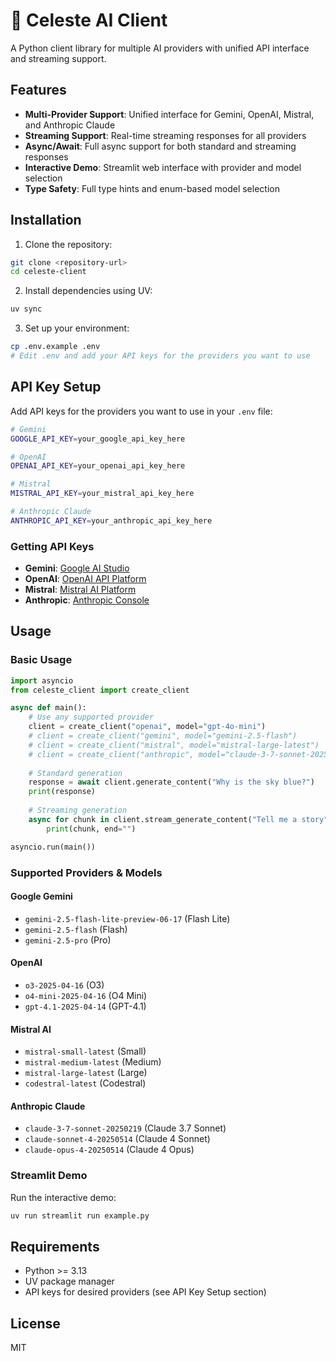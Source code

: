 # 🌟 Celeste AI Client

A Python client library for multiple AI providers with unified API interface and streaming support.

## Features

- **Multi-Provider Support**: Unified interface for Gemini, OpenAI, Mistral, and Anthropic Claude
- **Streaming Support**: Real-time streaming responses for all providers
- **Async/Await**: Full async support for both standard and streaming responses
- **Interactive Demo**: Streamlit web interface with provider and model selection
- **Type Safety**: Full type hints and enum-based model selection

## Installation

1. Clone the repository:
```bash
git clone <repository-url>
cd celeste-client
```

2. Install dependencies using UV:
```bash
uv sync
```

3. Set up your environment:
```bash
cp .env.example .env
# Edit .env and add your API keys for the providers you want to use
```

## API Key Setup

Add API keys for the providers you want to use in your `.env` file:

```bash
# Gemini
GOOGLE_API_KEY=your_google_api_key_here

# OpenAI
OPENAI_API_KEY=your_openai_api_key_here

# Mistral
MISTRAL_API_KEY=your_mistral_api_key_here

# Anthropic Claude
ANTHROPIC_API_KEY=your_anthropic_api_key_here
```

### Getting API Keys

- **Gemini**: [Google AI Studio](https://aistudio.google.com/app/apikey)
- **OpenAI**: [OpenAI API Platform](https://platform.openai.com/api-keys)
- **Mistral**: [Mistral AI Platform](https://console.mistral.ai/)
- **Anthropic**: [Anthropic Console](https://console.anthropic.com/)

## Usage

### Basic Usage

```python
import asyncio
from celeste_client import create_client

async def main():
    # Use any supported provider
    client = create_client("openai", model="gpt-4o-mini")
    # client = create_client("gemini", model="gemini-2.5-flash")
    # client = create_client("mistral", model="mistral-large-latest")
    # client = create_client("anthropic", model="claude-3-7-sonnet-20250219")
    
    # Standard generation
    response = await client.generate_content("Why is the sky blue?")
    print(response)
    
    # Streaming generation
    async for chunk in client.stream_generate_content("Tell me a story"):
        print(chunk, end="")

asyncio.run(main())
```

### Supported Providers & Models

#### Google Gemini
- `gemini-2.5-flash-lite-preview-06-17` (Flash Lite)
- `gemini-2.5-flash` (Flash)
- `gemini-2.5-pro` (Pro)

#### OpenAI
- `o3-2025-04-16` (O3)
- `o4-mini-2025-04-16` (O4 Mini)
- `gpt-4.1-2025-04-14` (GPT-4.1)

#### Mistral AI
- `mistral-small-latest` (Small)
- `mistral-medium-latest` (Medium)
- `mistral-large-latest` (Large)
- `codestral-latest` (Codestral)

#### Anthropic Claude
- `claude-3-7-sonnet-20250219` (Claude 3.7 Sonnet)
- `claude-sonnet-4-20250514` (Claude 4 Sonnet)
- `claude-opus-4-20250514` (Claude 4 Opus)

### Streamlit Demo

Run the interactive demo:

```bash
uv run streamlit run example.py
```

## Requirements

- Python >= 3.13
- UV package manager
- API keys for desired providers (see API Key Setup section)

## License

MIT